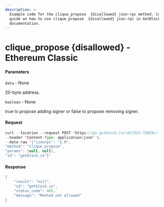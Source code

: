 ```yaml
---
description: >-
  Example code for the clique_propose  {disallowed} json-rpc method. Сomplete
  guide on how to use clique_propose  {disallowed} json-rpc in GetBlock.io Web3
  documentation.
---
```


# clique\_propose {disallowed} - Ethereum Classic

#### Parameters

`data` - None

20-byte address.

`boolean` - None

true to propose adding signer or false to propose removing signer.

#### Request

```java
curl --location --request POST 'https://go.getblock.io/<ACCESS-TOKEN>/' \
--header 'Content-Type: application/json' \ 
--data-raw '{"jsonrpc": "2.0",
"method": "clique_propose",
"params": [null, null],
"id": "getblock.io"}'
```

#### Response

```java
{
    "result": "null",
    "id": "getblock.io",
    "status_code": 405,
    "message": "Method not allowed"
}
```
